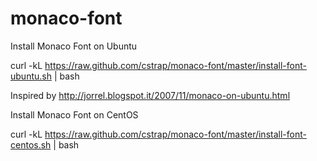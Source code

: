 monaco-font
===========

Install Monaco Font on Ubuntu

curl -kL https://raw.github.com/cstrap/monaco-font/master/install-font-ubuntu.sh | bash

Inspired by http://jorrel.blogspot.it/2007/11/monaco-on-ubuntu.html


Install Monaco Font on CentOS

curl -kL https://raw.github.com/cstrap/monaco-font/master/install-font-centos.sh | bash
